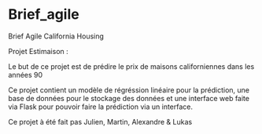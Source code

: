 # Brief_agile
Brief Agile California Housing

Projet Estimaison :

Le but de ce projet est de prédire le prix de maisons californiennes dans les années 90

Ce projet contient un modèle de régréssion linéaire pour la prédiction, une base de données pour le stockage des données et une interface web faite via Flask pour pouvoir faire la prédiction via un interface.

Ce projet à été fait pas Julien, Martin, Alexandre & Lukas


